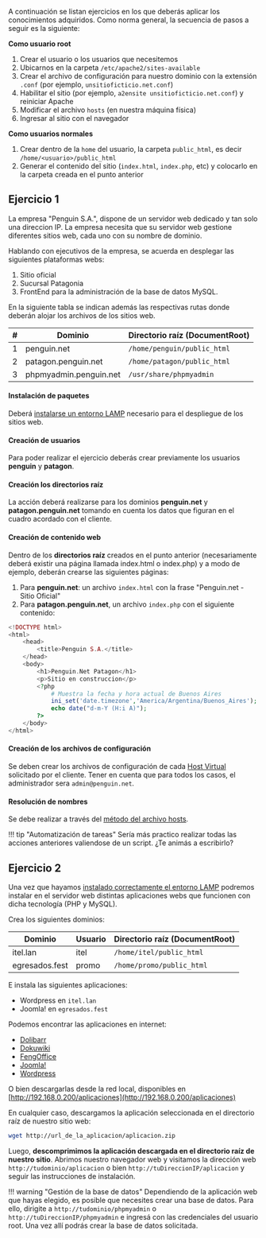 A continuación se listan ejercicios en los que deberás aplicar los conocimientos adquiridos. Como norma general, la secuencia de pasos a seguir es la siguiente: 

**Como usuario root**

1. Crear el usuario o los usuarios que necesitemos
2. Ubicarnos en la carpeta `/etc/apache2/sites-available`
3. Crear el archivo de configuración para nuestro dominio con la extensión `.conf` (por ejemplo, `unsitioficticio.net.conf`) 
4. Habilitar el sitio (por ejemplo, `a2ensite unsitioficticio.net.conf`) y reiniciar Apache
5. Modificar el archivo `hosts` (en nuestra máquina física)
6. Ingresar al sitio con el navegador 

**Como usuarios normales**

1. Crear dentro de la `home` del usuario, la carpeta `public_html`, es decir `/home/<usuario>/public_html`
2. Generar el contenido del sitio (`index.html`, `index.php`, etc) y colocarlo en la carpeta creada en el punto anterior

## Ejercicio 1

La empresa "Penguin S.A.", dispone de un servidor web dedicado y tan solo una direccion IP. La empresa necesita que su servidor web gestione diferentes sitios web, cada uno con su nombre de dominio.

Hablando con ejecutivos de la empresa, se acuerda en desplegar las siguientes plataformas webs: 

1. Sitio oficial
2. Sucursal Patagonia
3. FrontEnd para la administración de la  base de datos MySQL. 

En la siguiente tabla se indican además las respectivas rutas donde deberán alojar los archivos de los sitios web. 


| #    | Dominio                | Directorio raíz (DocumentRoot)           |
| ---- | ---------------------- | ---------------------------------------- |
| 1    | penguin.net            | `/home/penguin/public_html`    |
| 2    | patagon.penguin.net    | `/home/patagon/public_html` |
| 3    | phpmyadmin.penguin.net | `/usr/share/phpmyadmin`              |



#### Instalación de paquetes

Deberá [instalarse un entorno LAMP](lamp-install.md) necesario para el despliegue de los sitios web. 

#### Creación de usuarios
Para poder realizar el ejercicio deberás crear previamente los usuarios **penguin** y **patagon**. 


#### Creación los directorios raíz

La acción deberá realizarse para los dominios **penguin.net** y **patagon.penguin.net** tomando en cuenta los datos que figuran en el cuadro acordado con el cliente. 

#### Creación de contenido web

Dentro de los **directorios raíz** creados en el punto anterior (necesariamente deberá existir una página llamada index.html o index.php) y a modo de ejemplo, deberán crearse las siguientes páginas: 

1. Para **penguin.net**: un archivo `index.html` con la frase "Penguin.net - Sitio Oficial"
2. Para **patagon.penguin.net**, un archivo `index.php` con el siguiente contenido: 

```php linenums="1"
<!DOCTYPE html>
<html>
	<head>
		<title>Penguin S.A.</title>
	</head>
	<body>
		<h1>Penguin.Net Patagon</h1>
		<p>Sitio en construccion</p>
		<?php 
			# Muestra la fecha y hora actual de Buenos Aires
			ini_set('date.timezone','America/Argentina/Buenos_Aires');
			echo date("d-m-Y (H:i A)");
		?>
	</body>
</html>
```


#### Creación de los archivos de configuración ####

Se deben crear los archivos de configuración de cada [Host Virtual](lamp-virtualhosts.md) solicitado por el cliente. Tener en cuenta que para todos los casos, el administrador sera `admin@penguin.net`.

#### Resolución de nombres ####
Se debe realizar a través del [método del archivo hosts](../../dns/dns-hosts/).

!!! tip "Automatización de tareas"
	Sería más practico realizar todas las acciones anteriores valiendose de un script. ¿Te animás a escribirlo? 


## Ejercicio 2

Una vez que hayamos [instalado correctamente el entorno LAMP](lamp-install.md) podremos instalar en el servidor web distintas aplicaciones webs que funcionen con dicha tecnología (PHP y MySQL). 

Crea los siguientes dominios: 

| Dominio    | Usuario                | Directorio raíz (DocumentRoot)           |
| ---- | ---------------------- | ---------------------------------------- |
| itel.lan    | itel            | `/home/itel/public_html`    |
| egresados.fest    | promo    | `/home/promo/public_html` |

E instala las siguientes aplicaciones: 

* Wordpress en `itel.lan`
* Joomla! en `egresados.fest`

Podemos encontrar las aplicaciones en internet:

* [Dolibarr](https://www.dolibarr.org/downloads)
* [Dokuwiki](https://download.dokuwiki.org/)
* [FengOffice](https://www.fengoffice.com/web/community/downloads.php)
* [Joomla!](https://downloads.joomla.org/es/cms/joomla3)
* [Wordpress](https://wordpress.org/download/)

O bien descargarlas desde la red local, disponibles en [http://192.168.0.200/aplicaciones](http://192.168.0.200/aplicaciones)

En cualquier caso, descargamos la aplicación seleccionada en el directorio raíz de nuestro sitio web:  

```bash
wget http://url_de_la_aplicacion/aplicacion.zip
```
Luego, **descomprimimos la aplicación descargada en el directorio raíz de nuestro sitio**. Abrimos nuestro navegador web y visitamos la dirección web `http://tudominio/aplicacion` o bien `http://tuDireccionIP/aplicacion` y seguir las instrucciones de instalación. 

!!! warning "Gestión de la base de datos"
	Dependiendo de la aplicación web que hayas elegido, es posible que necesites crear una base de datos. Para ello, dirigite a `http://tudominio/phpmyadmin` o `http://tuDireccionIP/phpmyadmin` e ingresá con las credenciales del usuario root. Una vez allí podrás crear la base de datos solicitada.




